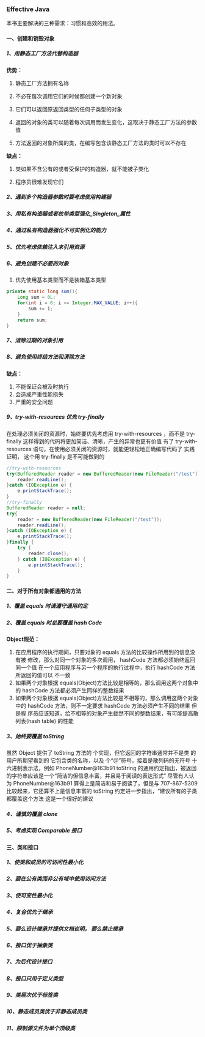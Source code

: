 ### Effective Java

本书主要解决的三种需求：习惯和高效的用法。

#### 一、创建和销毁对象
##### 1、用静态工厂方法代替构造器
**优势：**
1. 静态工厂方法拥有名称

2. 不必在每次调用它们的时候都创建一个新对象

3. 它们可以返回原返回类型的任何子类型的对象

4. 返回的对象的类可以随着每次调用而发生变化，这取决于静态工厂方法的参数值

5. 方法返回的对象所属的类，在编写包含该静态工厂方法的类时可以不存在

**缺点：**

1. 类如果不含公有的或者受保护的构造器，就不能被子类化

2. 程序员很难发现它们
##### 2、遇到多个构造器参数时要考虑使用构建器
##### 3、用私有构造器或者枚举类型强化_Singleton_属性
##### 4、通过私有构造器强化不可实例化的能力
##### 5、优先考虑依赖注入来引用资源
##### 6、避免创建不必要的对象
1. 优先使用基本类型而不是装箱基本类型
~~~java
private static long sum(){
	Long sum = 0L;
	for(int i = 0; i <= Integer.MAX_VALUE; i++){
		sum += i;
	}
	return sum;
}
~~~
##### 7、消除过期的对象引用
##### 8、避免使用终结方法和清除方法
**缺点：**
1. 不能保证会被及时执行
2. 会造成严重性能损失
3. 严重的安全问题
##### 9、try-with-resources 优先 try-finally

在处理必须关闭的资源时，始终要优先考虑用 try-with-resources ，而不是 try-finally 这样得到的代码将更加简洁、清晰，产生的异常也更有价值 有了 try-with-resources 语句，在使用必须关闭的资源时，就能更轻松地正确编写代码了 实践证明， 这个用 try-finally 是不可能做到的

~~~java
//try-with-resources
try(BufferedReader reader = new BufferedReader(new FileReader("/test"))){
    reader.readLine();
}catch (IOException e) {
    e.printStackTrace();
}
//try-finally
BufferedReader reader = null;
try{
    reader = new BufferedReader(new FileReader("/test"));
    reader.readLine();
}catch (IOException e) {
    e.printStackTrace();
}finally {
    try {
        reader.close();
    } catch (IOException e) {
        e.printStackTrace();
    }
}
~~~

#### 二、对于所有对象都通用的方法

##### 1、覆盖 equals 时请遵守通用约定

##### 2、覆盖 equals 时总要覆盖 hash Code

**Object规范：** 

1. 在应用程序的执行期间，只要对象的 equals 方法的比较操作所用到的信息没有被 修改，那么对同一个对象的多次调用， hashCode 方法都必须始终返回同一个值 在一个应用程序与另一个程序的执行过程中，执行 hashCode 方法所返回的值可以 不一致
2. 如果两个对象根据 equals(Object)方法比较是相等的，那么调用这两个对象中的 hashCode 方法都必须产生同样的整数结果
3. 如果两个对象根据 equals(Object)方法比较是不相等的，那么调用这两个对象 中的 hashCode 方法，则不一定要求 hashCode 方法必须产生不同的结果 但是程 序员应该知道，给不相等的对象产生截然不同的整数结果，有可能提高散列表(hash table) 的性能

##### 3、始终要覆盖 toString

虽然 Object 提供了 toString 方法的 个实现，但它返回的字符串通常并不是类 的用户所期望看到的 它包含类的名称，以及 个“＠”符号，接着是散列码的无符号 十六进制表示法，例如 PhoneNumber@163b91 toString 的通用约定指出，被返回 的字符串应该是一个“简洁的但信息丰富，并且易于阅读的表达形式” 尽管有人认为 PhoneNumber@163b91 算得上是简洁和易于阅读了，但是与 707-867-5309 比较起来，它还算不上是信息丰富的 toString 约定进一步指出，“建议所有的子类都覆盖这个方法 这是一个很好的建议

##### 4、谨慎的覆盖 clone

##### 5、考虑实现 Comparable 接口

#### 三、类和接口

##### 1、使类和成员的可访问性最小化

##### 2、要在公有类而非公有域中使用访问方法

##### 3、使可变性最小化

##### 4、复合优先于继承

##### 5、要么设计继承并提供文档说明， 要么禁止继承

##### 6、接口优于抽象类

##### 7、为后代设计接口

##### 8、接口只用于定义类型

##### 9、类层次优于标签类

##### 10、静态成员类优于非静态成员类

##### 11、限制源文件为单个顶级类